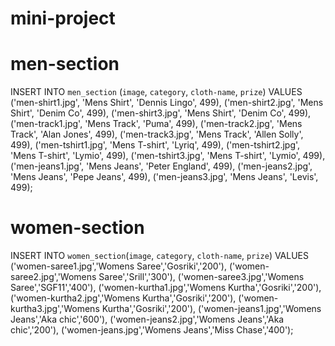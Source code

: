 # mini-project
# men-section
INSERT INTO `men_section` (`image`, `category`, `cloth-name`, `prize`) VALUES
('men-shirt1.jpg', 'Mens Shirt', 'Dennis Lingo', 499),
('men-shirt2.jpg', 'Mens Shirt', 'Denim Co', 499),
('men-shirt3.jpg', 'Mens Shirt', 'Denim Co', 499),
('men-track1.jpg', 'Mens Track', 'Puma', 499),
('men-track2.jpg', 'Mens Track', 'Alan Jones', 499),
('men-track3.jpg', 'Mens Track', 'Allen Solly', 499),
('men-tshirt1.jpg', 'Mens T-shirt', 'Lyriq', 499),
('men-tshirt2.jpg', 'Mens T-shirt', 'Lymio', 499),
('men-tshirt3.jpg', 'Mens T-shirt', 'Lymio', 499),
('men-jeans1.jpg', 'Mens Jeans', 'Peter England', 499),
('men-jeans2.jpg', 'Mens Jeans', 'Pepe Jeans', 499),
('men-jeans3.jpg', 'Mens Jeans', 'Levis', 499);

# women-section
INSERT INTO `women_section`(`image`, `category`, `cloth-name`, `prize`) VALUES ('women-saree1.jpg','Womens Saree','Gosriki','200'), ('women-saree2.jpg','Womens Saree','Srill','300'), ('women-saree3.jpg','Womens Saree','SGF11','400'), ('women-kurtha1.jpg','Womens Kurtha','Gosriki','200'), ('women-kurtha2.jpg','Womens Kurtha','Gosriki','200'), ('women-kurtha3.jpg','Womens Kurtha','Gosriki','200'), ('women-jeans1.jpg','Womens Jeans','Aka chic','600'), ('women-jeans2.jpg','Womens Jeans','Aka chic','200'), ('women-jeans.jpg','Womens Jeans','Miss Chase','400');
